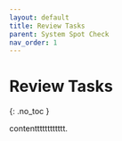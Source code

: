 ```yaml
---
layout: default
title: Review Tasks
parent: System Spot Check
nav_order: 1
---
```


# Review Tasks
{: .no_toc }

contentttttttttttt.
